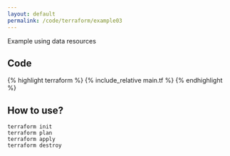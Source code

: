 ```yaml
---
layout: default
permalink: /code/terraform/example03
---
```


Example using data resources

## Code

{% highlight terraform %}
{% include_relative main.tf %}
{% endhighlight %}

## How to use?

    terraform init
    terraform plan
    terraform apply
    terraform destroy
